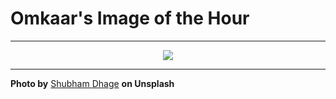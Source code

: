 # Omkaar's Image of the Hour

---

<div align="center">

<a href="https://unsplash.com/photos/a-modern-staircase-nestled-in-a-snowy-landscape-Z_BKKNA4huM">
  <img src="https://images.unsplash.com/photo-1752643719497-b91314d6d253?crop=entropy&cs=tinysrgb&fit=max&fm=jpg&ixid=M3w3NjA2Nzh8MHwxfHJhbmRvbXx8fHx8fHx8fDE3NTM3Njg4MDB8&ixlib=rb-4.1.0&q=80&w=1080" style="max-width:100%; height:auto;">
</a>



</div>

---

**Photo by** [Shubham Dhage](https://unsplash.com/@theshubhamdhage) **on Unsplash**
